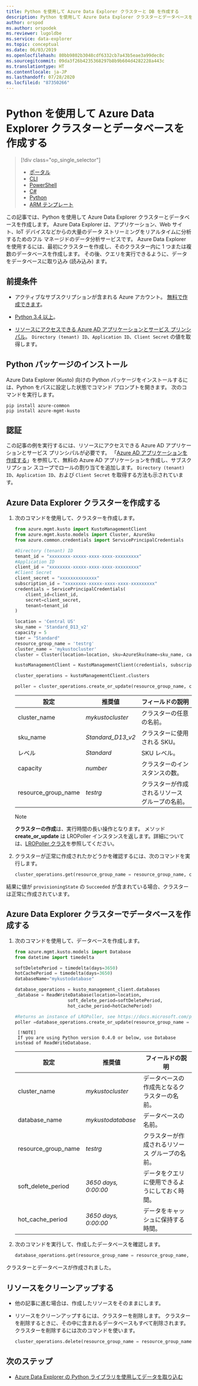 ```yaml
---
title: Python を使用して Azure Data Explorer クラスターと DB を作成する
description: Python を使用して Azure Data Explorer クラスターとデータベースを作成する方法を学習します。
author: orspod
ms.author: orspodek
ms.reviewer: lugoldbe
ms.service: data-explorer
ms.topic: conceptual
ms.date: 06/03/2019
ms.openlocfilehash: 80bb9802b3048cdf6332cb7a43b5eae3a99dec8c
ms.sourcegitcommit: 09da3f26b4235368297b8b9b604d4282228a443c
ms.translationtype: HT
ms.contentlocale: ja-JP
ms.lasthandoff: 07/28/2020
ms.locfileid: "87350266"
---
```

# <a name="create-an-azure-data-explorer-cluster-and-database-by-using-python"></a>Python を使用して Azure Data Explorer クラスターとデータベースを作成する

> [!div class="op_single_selector"]
> * [ポータル](create-cluster-database-portal.md)
> * [CLI](create-cluster-database-cli.md)
> * [PowerShell](create-cluster-database-powershell.md)
> * [C#](create-cluster-database-csharp.md)
> * [Python](create-cluster-database-python.md)
> * [ARM テンプレート](create-cluster-database-resource-manager.md)

この記事では、Python を使用して Azure Data Explorer クラスターとデータベースを作成します。 Azure Data Explorer は、アプリケーション、Web サイト、IoT デバイスなどからの大量のデータ ストリーミングをリアルタイムに分析するためのフル マネージドのデータ分析サービスです。 Azure Data Explorer を使用するには、最初にクラスターを作成し、そのクラスター内に 1 つまたは複数のデータベースを作成します。 その後、クエリを実行できるように、データをデータベースに取り込み (読み込み) ます。

## <a name="prerequisites"></a>前提条件

* アクティブなサブスクリプションが含まれる Azure アカウント。 [無料で作成できます](https://azure.microsoft.com/free/?ref=microsoft.com&utm_source=microsoft.com&utm_medium=docs&utm_campaign=visualstudio)。

* [Python 3.4 以上](https://www.python.org/downloads/)。

* [リソースにアクセスできる Azure AD アプリケーションとサービス プリンシパル](https://docs.microsoft.com/azure/active-directory/develop/howto-create-service-principal-portal)。 `Directory (tenant) ID`、`Application ID`、`Client Secret` の値を取得します。

## <a name="install-python-package"></a>Python パッケージのインストール

Azure Data Explorer (Kusto) 向けの Python パッケージをインストールするには、Python をパスに設定した状態でコマンド プロンプトを開きます。 次のコマンドを実行します。

```
pip install azure-common
pip install azure-mgmt-kusto
```
## <a name="authentication"></a>認証
この記事の例を実行するには、リソースにアクセスできる Azure AD アプリケーションとサービス プリンシパルが必要です。 「[Azure AD アプリケーションを作成する](https://docs.microsoft.com/azure/active-directory/develop/howto-create-service-principal-portal)」を参照して、無料の Azure AD アプリケーションを作成し、サブスクリプション スコープでロールの割り当てを追加します。 `Directory (tenant) ID`、`Application ID`、および `Client Secret` を取得する方法も示されています。

## <a name="create-the-azure-data-explorer-cluster"></a>Azure Data Explorer クラスターを作成する

1. 次のコマンドを使用して、クラスターを作成します。

    ```Python
    from azure.mgmt.kusto import KustoManagementClient
    from azure.mgmt.kusto.models import Cluster, AzureSku
    from azure.common.credentials import ServicePrincipalCredentials

    #Directory (tenant) ID
    tenant_id = "xxxxxxxx-xxxxx-xxxx-xxxx-xxxxxxxxx"
    #Application ID
    client_id = "xxxxxxxx-xxxxx-xxxx-xxxx-xxxxxxxxx"
    #Client Secret
    client_secret = "xxxxxxxxxxxxxx"
    subscription_id = "xxxxxxxx-xxxxx-xxxx-xxxx-xxxxxxxxx"
    credentials = ServicePrincipalCredentials(
        client_id=client_id,
        secret=client_secret,
        tenant=tenant_id
    )

    location = 'Central US'
    sku_name = 'Standard_D13_v2'
    capacity = 5
    tier = "Standard"
    resource_group_name = 'testrg'
    cluster_name = 'mykustocluster'
    cluster = Cluster(location=location, sku=AzureSku(name=sku_name, capacity=capacity, tier=tier))
    
    kustoManagementClient = KustoManagementClient(credentials, subscription_id)
    
    cluster_operations = kustoManagementClient.clusters
    
    poller = cluster_operations.create_or_update(resource_group_name, cluster_name, cluster)
    ```

   |**設定** | **推奨値** | **フィールドの説明**|
   |---|---|---|
   | cluster_name | *mykustocluster* | クラスターの任意の名前。|
   | sku_name | *Standard_D13_v2* | クラスターに使用される SKU。 |
   | レベル | *Standard* | SKU レベル。 |
   | capacity | *number* | クラスターのインスタンスの数。 |
   | resource_group_name | *testrg* | クラスターが作成されるリソース グループの名前。 |

    > [!NOTE]
    > **クラスターの作成**は、実行時間の長い操作となります。 メソッド **create_or_update** は LROPoller インスタンスを返します。詳細については、[LROPoller クラス](/python/api/msrest/msrest.polling.lropoller?view=azure-python)を参照してください。

1. クラスターが正常に作成されたかどうかを確認するには、次のコマンドを実行します。

    ```Python
    cluster_operations.get(resource_group_name = resource_group_name, cluster_name= clusterName, custom_headers=None, raw=False)
    ```

結果に値が `provisioningState` の `Succeeded` が含まれている場合、クラスターは正常に作成されています。

## <a name="create-the-database-in-the-azure-data-explorer-cluster"></a>Azure Data Explorer クラスターでデータベースを作成する

1. 次のコマンドを使用して、データベースを作成します。

    ```Python
    from azure.mgmt.kusto.models import Database
    from datetime import timedelta
    
    softDeletePeriod = timedelta(days=3650)
    hotCachePeriod = timedelta(days=3650)
    databaseName="mykustodatabase"
    
    database_operations = kusto_management_client.databases 
    _database = ReadWriteDatabase(location=location,
                        soft_delete_period=softDeletePeriod,
                        hot_cache_period=hotCachePeriod)
    
    #Returns an instance of LROPoller, see https://docs.microsoft.com/python/api/msrest/msrest.polling.lropoller?view=azure-python
    poller =database_operations.create_or_update(resource_group_name = resource_group_name, cluster_name = clusterName, database_name = databaseName, parameters = _database)
    ```

        [!NOTE]
        If you are using Python version 0.4.0 or below, use Database instead of ReadWriteDatabase.

   |**設定** | **推奨値** | **フィールドの説明**|
   |---|---|---|
   | cluster_name | *mykustocluster* | データベースの作成先となるクラスターの名前。|
   | database_name | *mykustodatabase* | データベースの名前。|
   | resource_group_name | *testrg* | クラスターが作成されるリソース グループの名前。 |
   | soft_delete_period | *3650 days, 0:00:00* | データをクエリに使用できるようにしておく時間。 |
   | hot_cache_period | *3650 days, 0:00:00* | データをキャッシュに保持する時間。 |

1. 次のコマンドを実行して、作成したデータベースを確認します。

    ```Python
    database_operations.get(resource_group_name = resource_group_name, cluster_name = clusterName, database_name = databaseName)
    ```

クラスターとデータベースが作成されました。

## <a name="clean-up-resources"></a>リソースをクリーンアップする

* 他の記事に進む場合は、作成したリソースをそのままにします。
* リソースをクリーンアップするには、クラスターを削除します。 クラスターを削除するときに、その中に含まれるデータベースもすべて削除されます。 クラスターを削除するには次のコマンドを使います。

    ```Python
    cluster_operations.delete(resource_group_name = resource_group_name, cluster_name = clusterName)
    ```

## <a name="next-steps"></a>次のステップ

* [Azure Data Explorer の Python ライブラリを使用してデータを取り込む](python-ingest-data.md)
